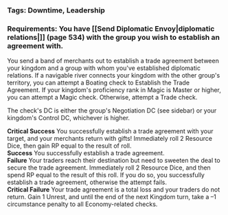 ### Tags: Downtime, Leadership

### Requirements: You have [[Send Diplomatic Envoy|diplomatic relations|]] (page 534) with the group you wish to establish an agreement with.

You send a band of merchants out to establish a trade agreement between your kingdom and a group with whom you've established diplomatic relations. If a navigable river connects your kingdom with the other group's territory, you can attempt a Boating check to Establish the Trade Agreement. If your kingdom's proficiency rank in Magic is Master or higher, you can attempt a Magic check. Otherwise, attempt a Trade check.  
  
The check's DC is either the group's Negotiation DC (see sidebar) or your kingdom's Control DC, whichever is higher.  
  
**Critical Success** You successfully establish a trade agreement with your target, and your merchants return with gifts! Immediately roll 2 Resource Dice, then gain RP equal to the result of roll.  
**Success** You successfully establish a trade agreement.  
**Failure** Your traders reach their destination but need to sweeten the deal to secure the trade agreement. Immediately roll 2 Resource Dice, and then spend RP equal to the result of this roll. If you do so, you successfully establish a trade agreement, otherwise the attempt fails.  
**Critical Failure** Your trade agreement is a total loss and your traders do not return. Gain 1 Unrest, and until the end of the next Kingdom turn, take a –1 circumstance penalty to all Economy-related checks.